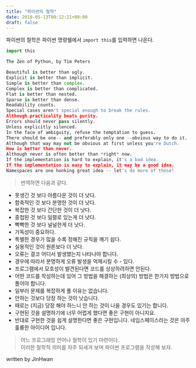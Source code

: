 ```yaml
---
title: "파이썬의 철학"
date: 2018-05-13T00:12:21+09:00
draft: false
---
```


파이썬의 철학은 파이썬 명령쉘에서 <code>import this</code>를 입력하면 나온다.

```python
import this

The Zen of Python, by Tim Peters

Beautiful is better than ugly.
Explicit is better than implicit.
Simple is better than complex.
Complex is better than complicated.
Flat is better than nested.
Sparse is better than dense.
Readability counts.
Special cases aren't special enough to break the rules.
Although practicality beats purity.
Errors should never pass silently.
Unless explicitly silenced.
In the face of ambiguity, refuse the temptation to guess.
There should be one-- and preferably only one --obvious way to do it.
Although that way may not be obvious at first unless you're Dutch.
Now is better than never.
Although never is often better than *right* now.
If the implementation is hard to explain, it's a bad idea.
If the implementation is easy to explain, it may be a good idea.
Namespaces are one honking great idea -- let's do more of those!
```
> 번역하면 다음과 같다.

- 못생긴 것 보다 아름다운 것이 더 낫다.
- 함축적인 것 보다 분명한 것이 더 낫다.
- 복잡한 것 보다 간단한 것이 더 낫다.
- 중첩된 것 보다 일렬로 있는게 더 낫다.
- 빡빡한 것 보다 널널한게 더 낫다.
- 가독성이 중요하다.
- 특별한 경우가 많을 수록 정해진 규칙을 깨기 쉽다.
- 실용적인 것이 원론보다 더 낫다.
- 오류는 결코 어디서 발생했는지 나타나야 합니다.
- 경우에 따라서 분명하게 오류 발생을 억제시킬 수 - 있다.
- 프로그램에서 모호성이 발견된다면 코드를 상상하려하면 안된다.
- 어떤 코드를 작성하는데 있어 그 방법을 해결하는 (최상의) 방법은 한가지 방법으로 풀어야 합니다.
- 일부러 문제를 복잡하게 풀 이유는 없습니다.
- 안하는 것보다 당장 하는 것이 낫습니다.
- 때로는 (지금) 당장 해야 하느니 안 하는 것이 나을 경우도 있기는 합니다.
- 구현된 것을 설명하기에 너무 어렵게 했다면 좋은 구현이 아니지요.
- 반대로 구현한 것을 쉽게 설명한다면 좋은 구현입니다.
네임스페이스라는 것은 아주 훌륭한 아이디어 입니다.

> 어느 프로그래밍 언어나 철학이 있기 마련이다.<br>이러한 철학적 의미를 자주 되새겨 보며 파이썬 프로그램을 작성해 보자.

written by JinHwan
